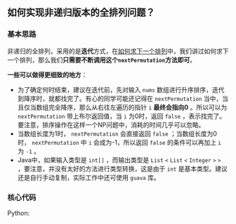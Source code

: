 ## 如何实现非递归版本的全排列问题？

### 基本思路

非递归的全排列，采用的是**迭代**方式，在[如何求下一个排列](http://www.jiuzhang.com/tutorial/algorithm/439)中，我们讲过如何求下一个排列，那么我们**只需要不断调用这个`nextPermutation`方法即可**。

**一些可以做得更细致的地方**：

* 为了确定何时结束，建议在迭代前，先对输入
  `nums`
  数组进行升序排序，迭代到降序时，就都找完了。有心的同学可能还记得在
  `nextPermutation`
  当中，当且仅当数组完全降序，那么从右往左遍历的指针
  `i`
  **最终会指向0**
  。所以可以为
  `nextPermutation`
  带上布尔返回值，当
  `i`
  为0时，返回
  `false`
  ，表示找完了。要注意，排序操作在这样一个NP问题中，消耗的时间几乎可以忽略。
* 当数组长度为1时，
  `nextPermutation`
  会直接返回
  `false`
  ；当数组长度为0时，
  `nextPermutation`
  中
  `i`
  会成为-1，所以返回
  `false`
  的条件可以再加上
  `i`
  为
  `-1`
  。
* Java中，如果输入类型是
  `int[]`
  ，而输出类型是
  `List`
  `<`
  `List`
  `<`
  `Integer`
  `>`
  `>`
  ，要注意，并没有太好的方法进行类型转换，这是由于
  `int`
  是基本类型。建议还是自行手动复制，实际工作中还可使用
  `guava`
  库。

### 核心代码

Python:

```

```



